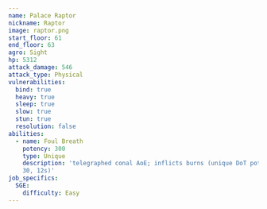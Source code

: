 ```yaml
---
name: Palace Raptor
nickname: Raptor
image: raptor.png
start_floor: 61
end_floor: 63
agro: Sight
hp: 5312
attack_damage: 546
attack_type: Physical
vulnerabilities:
  bind: true
  heavy: true
  sleep: true
  slow: true
  stun: true
  resolution: false
abilities:
  - name: Foul Breath
    potency: 300
    type: Unique
    description: 'telegraphed conal AoE; inflicts burns (unique DoT potency
    30, 12s)'
job_specifics:
  SGE:
    difficulty: Easy
---
```

